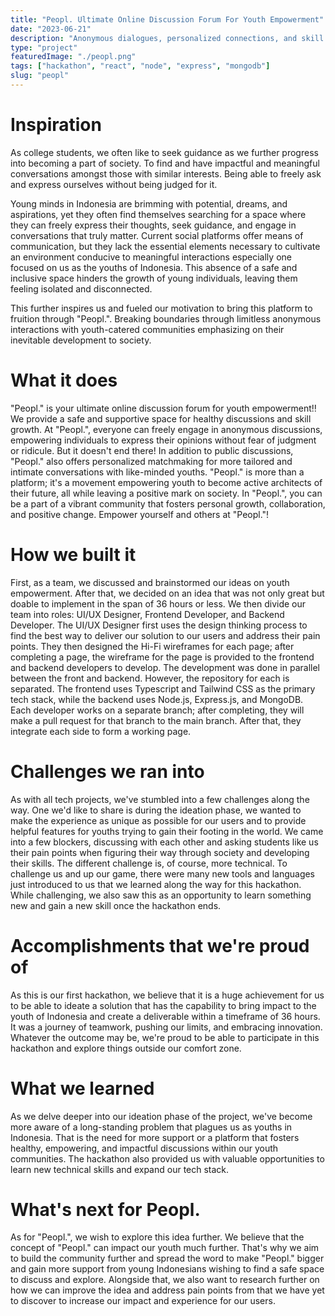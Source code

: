 ```yaml
---
title: "Peopl. Ultimate Online Discussion Forum For Youth Empowerment"
date: "2023-06-21"
description: "Anonymous dialogues, personalized connections, and skill growth. Filling the void for Indonesian youth seeking a safe space for meaningful interactions and personal development. This project won 1st Place in Garuda Hacks 4.0."
type: "project"
featuredImage: "./peopl.png"
tags: ["hackathon", "react", "node", "express", "mongodb"]
slug: "peopl"
---
```


# **Inspiration**

As college students, we often like to seek guidance as we further progress into becoming a part of society. To find and have impactful and meaningful conversations amongst those with similar interests. Being able to freely ask and express ourselves without being judged for it.

Young minds in Indonesia are brimming with potential, dreams, and aspirations, yet they often find themselves searching for a space where they can freely express their thoughts, seek guidance, and engage in conversations that truly matter. Current social platforms offer means of communication, but they lack the essential elements necessary to cultivate an environment conducive to meaningful interactions especially one focused on us as the youths of Indonesia. This absence of a safe and inclusive space hinders the growth of young individuals, leaving them feeling isolated and disconnected.

This further inspires us and fueled our motivation to bring this platform to fruition through "Peopl.". Breaking boundaries through limitless anonymous interactions with youth-catered communities emphasizing on their inevitable development to society.

# **What it does**

"Peopl." is your ultimate online discussion forum for youth empowerment‼️ We provide a safe and supportive space for healthy discussions and skill growth. At "Peopl.", everyone can freely engage in anonymous discussions, empowering individuals to express their opinions without fear of judgment or ridicule. But it doesn't end there! In addition to public discussions, "Peopl." also offers personalized matchmaking for more tailored and intimate conversations with like-minded youths. "Peopl." is more than a platform; it's a movement empowering youth to become active architects of their future, all while leaving a positive mark on society. In "Peopl.", you can be a part of a vibrant community that fosters personal growth, collaboration, and positive change. Empower yourself and others at "Peopl."!

# **How we built it**

First, as a team, we discussed and brainstormed our ideas on youth empowerment. After that, we decided on an idea that was not only great but doable to implement in the span of 36 hours or less. We then divide our team into roles: UI/UX Designer, Frontend Developer, and Backend Developer. The UI/UX Designer first uses the design thinking process to find the best way to deliver our solution to our users and address their pain points. They then designed the Hi-Fi wireframes for each page; after completing a page, the wireframe for the page is provided to the frontend and backend developers to develop. The development was done in parallel between the front and backend. However, the repository for each is separated. The frontend uses Typescript and Tailwind CSS as the primary tech stack, while the backend uses Node.js, Express.js, and MongoDB. Each developer works on a separate branch; after completing, they will make a pull request for that branch to the main branch. After that, they integrate each side to form a working page.

# **Challenges we ran into**

As with all tech projects, we've stumbled into a few challenges along the way. One we'd like to share is during the ideation phase, we wanted to make the experience as unique as possible for our users and to provide helpful features for youths trying to gain their footing in the world. We came into a few blockers, discussing with each other and asking students like us their pain points when figuring their way through society and developing their skills. The different challenge is, of course, more technical. To challenge us and up our game, there were many new tools and languages just introduced to us that we learned along the way for this hackathon. While challenging, we also saw this as an opportunity to learn something new and gain a new skill once the hackathon ends.

# **Accomplishments that we're proud of**

As this is our first hackathon, we believe that it is a huge achievement for us to be able to ideate a solution that has the capability to bring impact to the youth of Indonesia and create a deliverable within a timeframe of 36 hours. It was a journey of teamwork, pushing our limits, and embracing innovation. Whatever the outcome may be, we're proud to be able to participate in this hackathon and explore things outside our comfort zone.

# **What we learned**

As we delve deeper into our ideation phase of the project, we've become more aware of a long-standing problem that plagues us as youths in Indonesia. That is the need for more support or a platform that fosters healthy, empowering, and impactful discussions within our youth communities. The hackathon also provided us with valuable opportunities to learn new technical skills and expand our tech stack.

# **What's next for Peopl.**

As for "Peopl.", we wish to explore this idea further. We believe that the concept of "Peopl." can impact our youth much further. That's why we aim to build the community further and spread the word to make "Peopl." bigger and gain more support from young Indonesians wishing to find a safe space to discuss and explore. Alongside that, we also want to research further on how we can improve the idea and address pain points from that we have yet to discover to increase our impact and experience for our users.
